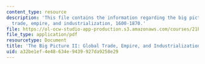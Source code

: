 ```yaml
---
content_type: resource
description: 'This file contains the information regarding the big picture II: global
  trade, empire, and industrialization, 1600-1870.'
file: https://ol-ocw-studio-app-production.s3.amazonaws.com/courses/21h-009-the-world-1400-present-spring-2014/a32be1ef4e48634e9439927da9258e29_MIT21H_009S14_Lec_10.pdf
file_type: application/pdf
resourcetype: Document
title: 'The Big Picture II: Global Trade, Empire, and Industrialization, 1600-1870'
uid: a32be1ef-4e48-634e-9439-927da9258e29
---
```


